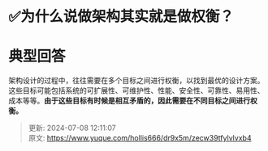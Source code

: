 # ✅为什么说做架构其实就是做权衡？

# 典型回答


架构设计的过程中，往往需要在多个目标之间进行权衡，以找到最优的设计方案。这些目标可能包括系统的可扩展性、可维护性、性能、安全性、可靠性、易用性、成本等等。**由于这些目标有时候是相互矛盾的，因此需要在不同目标之间进行权衡。**









> 更新: 2024-07-08 12:11:07  
> 原文: <https://www.yuque.com/hollis666/dr9x5m/zecw39tfylvlvxb4>